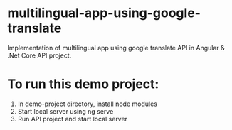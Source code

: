 # multilingual-app-using-google-translate
Implementation of multilingual app using google translate API in Angular & .Net Core API project.

# To run this demo project:
1. In demo-project directory, install node modules
2. Start local server using ng serve
3. Run API project and start local server
